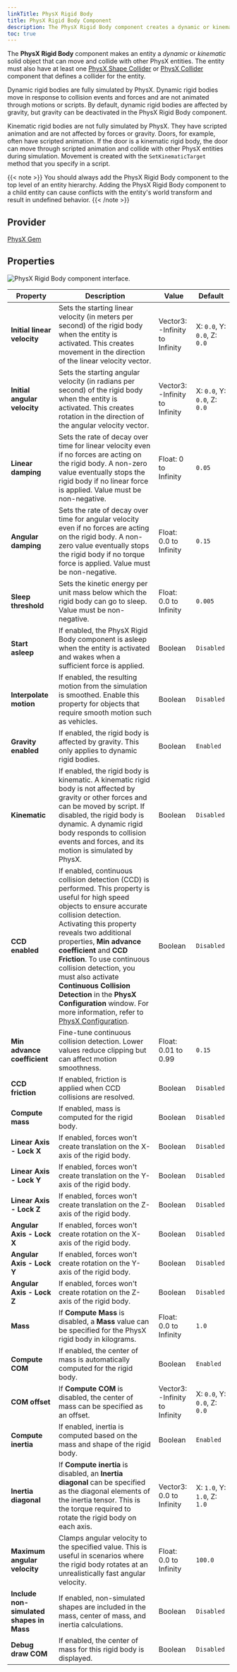 ```yaml
---
linkTitle: PhysX Rigid Body
title: PhysX Rigid Body Component
description: The PhysX Rigid Body component creates a dynamic or kinematic solid object that can move and collide with other PhysX entities.
toc: true
---
```


The **PhysX Rigid Body** component makes an entity a *dynamic* or *kinematic* solid object that can move and collide with other PhysX entities. The entity must also have at least one [PhysX Shape Collider](/docs/user-guide/components/reference/physx/shape-collider/)  or [PhysX Collider](/docs/user-guide/components/reference/physx/collider/)  component that defines a collider for the entity.

Dynamic rigid bodies are fully simulated by PhysX. Dynamic rigid bodies move in response to collision events and forces and are not animated through motions or scripts. By default, dynamic rigid bodies are affected by gravity, but gravity can be deactivated in the PhysX Rigid Body component.

Kinematic rigid bodies are not fully simulated by PhysX. They have scripted animation and are not affected by forces or gravity. Doors, for example, often have scripted animation. If the door is a kinematic rigid body, the door can move through scripted animation and collide with other PhysX entities during simulation. Movement is created with the `SetKinematicTarget` method that you specify in a script.

{{< note >}}
You should always add the PhysX Rigid Body component to the top level of an entity hierarchy. Adding the PhysX Rigid Body component to a child entity can cause conflicts with the entity's world transform and result in undefined behavior.
{{< /note >}}

## Provider

[PhysX Gem](/docs/user-guide/gems/reference/physx/)

## Properties 

![PhysX Rigid Body component interface.](/images/user-guide/components/reference/physx/physx-rigid-body-ui-01.png)

| Property | Description | Value | Default |
| - | - | - | - |
| **Initial linear velocity** | Sets the starting linear velocity (in meters per second) of the rigid body when the entity is activated. This creates movement in the direction of the linear velocity vector. | Vector3: -Infinity to Infinity | X: `0.0`, Y: `0.0`, Z: `0.0` |
| **Initial angular velocity** | Sets the starting angular velocity (in radians per second) of the rigid body when the entity is activated. This creates rotation in the direction of the angular velocity vector. | Vector3: -Infinity to Infinity | X: `0.0`, Y: `0.0`, Z: `0.0` |
| **Linear damping** | Sets the rate of decay over time for linear velocity even if no forces are acting on the rigid body. A non-zero value eventually stops the rigid body if no linear force is applied. Value must be non-negative. | Float: 0 to Infinity | `0.05` |
| **Angular damping** | Sets the rate of decay over time for angular velocity even if no forces are acting on the rigid body. A non-zero value eventually stops the rigid body if no torque force is applied. Value must be non-negative. | Float: 0.0 to Infinity | `0.15` |
| **Sleep threshold** | Sets the kinetic energy per unit mass below which the rigid body can go to sleep. Value must be non-negative. | Float: 0.0 to Infinity | `0.005` |
| **Start asleep** | If enabled, the PhysX Rigid Body component is asleep when the entity is activated and wakes when a sufficient force is applied. | Boolean | `Disabled` |
| **Interpolate motion** | If enabled, the resulting motion from the simulation is smoothed. Enable this property for objects that require smooth motion such as vehicles.  | Boolean | `Disabled` |
| **Gravity enabled** | If enabled, the rigid body is affected by gravity. This only applies to dynamic rigid bodies. | Boolean | `Enabled` |
| **Kinematic** | If enabled, the rigid body is kinematic. A kinematic rigid body is not affected by gravity or other forces and can be moved by script. If disabled, the rigid body is dynamic. A dynamic rigid body responds to collision events and forces, and its motion is simulated by PhysX. | Boolean | `Disabled` |
| **CCD enabled** | If enabled, continuous collision detection (CCD) is performed. This property is useful for high speed objects to ensure accurate collision detection. Activating this property reveals two additional properties, **Min advance coefficient** and **CCD Friction**. To use continuous collision detection, you must also activate **Continuous Collision Detection** in the **PhysX Configuration** window. For more information, refer to [PhysX Configuration](/docs/user-guide/interactivity/physics/nvidia-physx/configuring/configuration-global/#physx-configuration-global-world). | Boolean | `Disabled` |
| **Min advance coefficient** | Fine-tune continuous collision detection. Lower values reduce clipping but can affect motion smoothness. | Float: 0.01 to 0.99 | `0.15` |
| **CCD friction** | If enabled, friction is applied when CCD collisions are resolved. | Boolean | `Disabled` |
| **Compute mass** | If enabled, mass is computed for the rigid body. | Boolean | `Disabled` |
| **Linear Axis - Lock X** | If enabled, forces won't create translation on the X-axis of the rigid body. | Boolean | `Disabled` |
| **Linear Axis - Lock Y** | If enabled, forces won't create translation on the Y-axis of the rigid body. | Boolean | `Disabled` |
| **Linear Axis - Lock Z** | If enabled, forces won't create translation on the Z-axis of the rigid body. | Boolean | `Disabled` |
| **Angular Axis - Lock X** | If enabled, forces won't create rotation on the X-axis of the rigid body. | Boolean | `Disabled` |
| **Angular Axis - Lock Y** | If enabled, forces won't create rotation on the Y-axis of the rigid body. | Boolean | `Disabled` |
| **Angular Axis - Lock Z** | If enabled, forces won't create rotation on the Z-axis of the rigid body. | Boolean | `Disabled` |
| **Mass** | If **Compute Mass** is disabled, a **Mass** value can be specified for the PhysX rigid body in kilograms. | Float: 0.0 to Infinity | `1.0` |
| **Compute COM** | If enabled, the center of mass is automatically computed for the rigid body. | Boolean | `Enabled` |
| **COM offset** | If **Compute COM** is disabled, the center of mass can be specified as an offset. | Vector3: -Infinity to Infinity | X: `0.0`, Y: `0.0`, Z: `0.0` |
| **Compute inertia** | If enabled, inertia is computed based on the mass and shape of the rigid body. | Boolean | `Enabled` |
| **Inertia diagonal** | If **Compute inertia** is disabled, an **Inertia diagonal** can be specified as the diagonal elements of the inertia tensor. This is the torque required to rotate the rigid body on each axis. | Vector3: 0.0 to Infinity | X: `1.0`, Y: `1.0`, Z: `1.0` |
| **Maximum angular velocity** | Clamps angular velocity to the specified value. This is useful in scenarios where the rigid body rotates at an unrealistically fast angular velocity. | Float: 0.0 to Infinity | `100.0` |
| **Include non-simulated shapes in Mass** | If enabled, non-simulated shapes are included in the mass, center of mass, and inertia calculations. | Boolean | `Disabled` |
| **Debug draw COM** | If enabled, the center of mass for this rigid body is displayed. | Boolean | `Disabled` |
